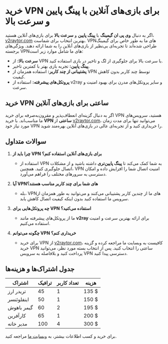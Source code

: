 # خرید VPN برای بازی‌های آنلاین با پینگ پایین و سرعت بالا

اگر به دنبال **وی پی ان گیمینگ** با **پینگ پایین** و **سرعت بالا** برای بازی‌های آنلاین هستید، [v2raytor.com](https://v2raytor.com) بهترین انتخاب برای شماست. VPN‌های ما به طور خاص برای گیمینگ طراحی شده‌اند تا تجربه‌ای بی‌نظیر از بازی‌های آنلاین را به شما ارائه دهند. ویژگی‌های برجسته VPN‌های ما شامل موارد زیر است:

- **سرعت بالا:** از VPN با سرعت بالا برای جلوگیری از لگ و تاخیر در بازی استفاده کنید.
- **پینگ پایین:** تجربه بازی بهتر با کمترین تاخیر.
- **پشتیبانی از چند کاربر:** استفاده همزمان از VPN توسط چند کاربر بدون کاهش کیفیت.
- **پروتکل‌های پیشرفته:** استفاده از v2ray و سایر پروتکل‌های مدرن برای بهبود امنیت و سرعت.

## خرید VPN ساعتی برای بازی‌های آنلاین

اگر به دنبال گزینه‌ای انعطاف‌پذیر و مقرون‌به‌صرفه برای خرید VPN هستید، سرویس‌های ما مناسب‌اند. با خرید **VPN ساعتی** از [v2raytor.com](https://v2raytor.com)، می‌توانید تنها برای مدت زمان مورد نیاز خود VPN را خریداری کنید و از تجربه‌ای عالی در بازی‌های آنلاین بهره‌مند شوید.

## سوالات متداول

1. **چرا باید از VPN برای بازی‌های آنلاین استفاده کنم؟**
   - استفاده از VPN به شما کمک می‌کند تا **پینگ پایین‌تری** داشته باشید و از مشکلات اتصال جلوگیری کنید. همچنین، VPN امنیت اتصال شما را افزایش داده و امکان دسترسی به سرورهای مختلف را فراهم می‌آورد.

2. **آیا VPN‌های شما برای چند کاربر مناسب هستند؟**
   - بله، VPN‌های ما از چندین کاربر پشتیبانی می‌کنند و می‌توانید به طور همزمان از سرویس ما استفاده کنید بدون اینکه کیفیت اتصال کاهش یابد.

3. **چه پروتکل‌هایی برای VPN استفاده می‌کنید؟**
   - ما از پروتکل‌های پیشرفته مانند **v2ray** برای ارائه بهترین سرعت و امنیت استفاده می‌کنیم.

4. **چگونه می‌توانم VPN خریداری کنم؟**
   - برای خرید VPN از [v2raytor.com](https://v2raytor.com)، کافیست به وبسایت ما مراجعه کرده و گزینه خرید VPN ساعتی را انتخاب کنید. پس از انتخاب بسته مورد نظر، می‌توانید پرداخت کنید و بلافاصله به سرویس VPN دسترسی پیدا کنید.

## جدول اشتراک‌ها و هزینه‌ها

| اشتراک          | ترافیک | تعداد کاربر | هزینه  |
|------------------|--------|-------------|--------|
| تریدر ارز        | 45     | 1           | 135 $  |
| اینفلوئنسر       | 50     | 1           | 150 $  |
| گیمر باهوش      | 60     | 2           | 195 $  |
| کارآفرین        | 65     | 1           | 200 $  |
| مدیر خانه        | 100    | 4           | 300 $  |

برای خرید و کسب اطلاعات بیشتر، به [وبسایت ما](https://v2raytor.com) مراجعه کنید.